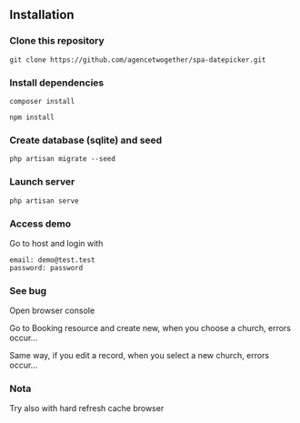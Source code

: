 ## Installation
### Clone this repository
```
git clone https://github.com/agencetwogether/spa-datepicker.git
```
### Install dependencies
```
composer install
```

```
npm install
```

### Create database (sqlite) and seed
```
php artisan migrate --seed
```

### Launch server
```
php artisan serve
```

### Access demo
Go to host and login with 
```
email: demo@test.test
password: password 
```

### See bug
Open browser console

Go to Booking resource and create new, when you choose a church, errors occur...

Same way, if you edit a record, when you select a new church, errors occur...

### Nota
Try also with hard refresh cache browser
